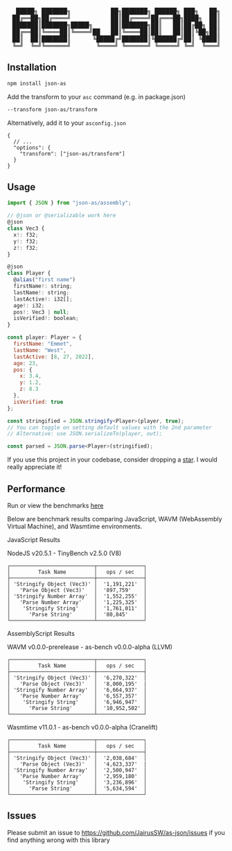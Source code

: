 
<pre align="center">
 █████╗ ███████╗           ██╗███████╗ ██████╗ ███╗   ██╗
██╔══██╗██╔════╝           ██║██╔════╝██╔═══██╗████╗  ██║
███████║███████╗█████╗     ██║███████╗██║   ██║██╔██╗ ██║
██╔══██║╚════██║╚════╝██   ██║╚════██║██║   ██║██║╚██╗██║
██║  ██║███████║      ╚█████╔╝███████║╚██████╔╝██║ ╚████║
╚═╝  ╚═╝╚══════╝       ╚════╝ ╚══════╝ ╚═════╝ ╚═╝  ╚═══╝
</pre>

## Installation

```bash
npm install json-as
```

Add the transform to your `asc` command (e.g. in package.json)

```bash
--transform json-as/transform
```

Alternatively, add it to your `asconfig.json`

```
{
  // ...
  "options": {
    "transform": ["json-as/transform"]
  }
}
```

## Usage

```js
import { JSON } from "json-as/assembly";

// @json or @serializable work here
@json
class Vec3 {
  x!: f32;
  y!: f32;
  z!: f32;
}

@json
class Player {
  @alias("first name")
  firstName!: string;
  lastName!: string;
  lastActive!: i32[];
  age!: i32;
  pos!: Vec3 | null;
  isVerified!: boolean;
}

const player: Player = {
  firstName: "Emmet",
  lastName: "West",
  lastActive: [8, 27, 2022],
  age: 23,
  pos: {
    x: 3.4,
    y: 1.2,
    z: 8.3
  },
  isVerified: true
};

const stringified = JSON.stringify<Player>(player, true);
// You can toggle on setting default values with the 2nd parameter
// Alternative: use JSON.serializeTo(player, out);

const parsed = JSON.parse<Player>(stringified);
```

If you use this project in your codebase, consider dropping a [star](https://github.com/JairusSW/as-json). I would really appreciate it!
## Performance

Run or view the benchmarks [here](https://github.com/JairusSW/as-json/tree/master/bench)

Below are benchmark results comparing JavaScript, WAVM (WebAssembly Virtual Machine), and Wasmtime environments.

JavaScript Results

NodeJS v20.5.1 - TinyBench v2.5.0 (V8)
```
┌───────────────────────────┬───────────────┐
│         Task Name         │   ops / sec   │
├───────────────────────────┼───────────────┤
│ 'Stringify Object (Vec3)' │  '1,191,221'  │
│   'Parse Object (Vec3)'   │  '897,759'    │
│ 'Stringify Number Array'  │  '1,552,255'  │
│   'Parse Number Array'    │  '1,225,325'  │
│    'Stringify String'     │  '1,761,011'  │
│      'Parse String'       │  '80,845'     │
└───────────────────────────┴───────────────┘
```

AssemblyScript Results

WAVM v0.0.0-prerelease - as-bench v0.0.0-alpha (LLVM)
```
┌───────────────────────────┬───────────────┐
│         Task Name         │   ops / sec   │
├───────────────────────────┼───────────────┤
│ 'Stringify Object (Vec3)' │  '6,270,322'  │
│   'Parse Object (Vec3)'   │  '8,000,195'  |
│ 'Stringify Number Array'  │  '6,664,937'  │
│   'Parse Number Array'    │  '6,557,357'  │
│    'Stringify String'     │  '6,946,947'  │
│      'Parse String'       │  '10,952,502' │
└───────────────────────────┴───────────────┘
```

Wasmtime v11.0.1 - as-bench v0.0.0-alpha (Cranelift)
```
┌───────────────────────────┬───────────────┐
│         Task Name         │   ops / sec   │
├───────────────────────────┼───────────────┤
│ 'Stringify Object (Vec3)' │  '2,038,684'  │
│   'Parse Object (Vec3)'   │  '4,623,337'  |
│ 'Stringify Number Array'  │  '2,500,947'  │
│   'Parse Number Array'    │  '2,959,180'  │
│    'Stringify String'     │  '3,236,896'  │
│      'Parse String'       │  '5,634,594'  │
└───────────────────────────┴───────────────┘
```

## Issues

Please submit an issue to https://github.com/JairusSW/as-json/issues if you find anything wrong with this library